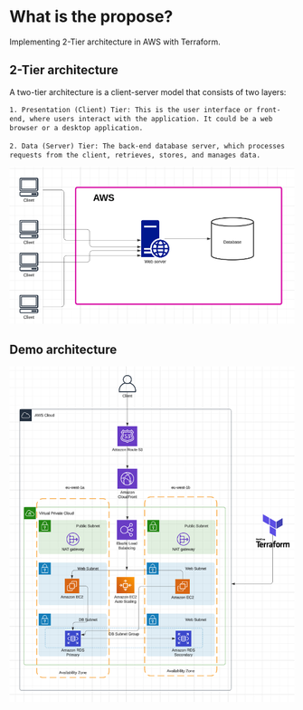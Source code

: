 # What is the propose?
Implementing 2-Tier architecture in AWS with Terraform.

## 2-Tier architecture
A two-tier architecture is a client-server model that consists of two layers:

    1. Presentation (Client) Tier: This is the user interface or front-end, where users interact with the application. It could be a web browser or a desktop application.

    2. Data (Server) Tier: The back-end database server, which processes requests from the client, retrieves, stores, and manages data.

![2-Tier architecture](images/2-tier-architecture.png)

## Demo architecture

![main architecture](images/architecture-main.png)
